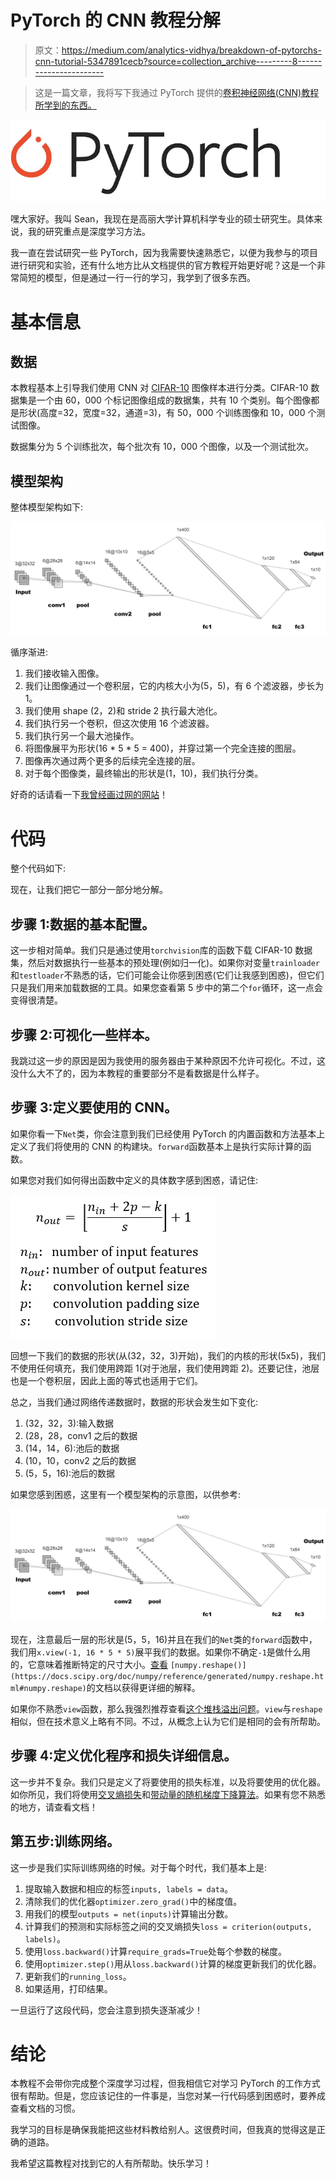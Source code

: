 # PyTorch 的 CNN 教程分解

> 原文：<https://medium.com/analytics-vidhya/breakdown-of-pytorchs-cnn-tutorial-5347891cecb?source=collection_archive---------8----------------------->

> 这是一篇文章，我将写下我通过 PyTorch 提供的[卷积神经网络(CNN)教程所学到的东西。](https://pytorch.org/tutorials/beginner/blitz/cifar10_tutorial.html)

![](img/d9277cdde7e69dffd5da1684a1148eeb.png)

嘿大家好。我叫 Sean，我现在是高丽大学计算机科学专业的硕士研究生。具体来说，我的研究重点是深度学习方法。

我一直在尝试研究一些 PyTorch，因为我需要快速熟悉它，以便为我参与的项目进行研究和实验，还有什么地方比从文档提供的官方教程开始更好呢？这是一个非常简短的模型，但是通过一行一行的学习，我学到了很多东西。

# 基本信息

## 数据

本教程基本上引导我们使用 CNN 对 [CIFAR-10](https://www.cs.toronto.edu/~kriz/cifar.html) 图像样本进行分类。CIFAR-10 数据集是一个由 60，000 个标记图像组成的数据集，共有 10 个类别。每个图像都是形状(高度=32，宽度=32，通道=3)，有 50，000 个训练图像和 10，000 个测试图像。

数据集分为 5 个训练批次，每个批次有 10，000 个图像，以及一个测试批次。

## 模型架构

整体模型架构如下:

![](img/698e68794ab04420d12269e6b90b4b5b.png)

循序渐进:

1.  我们接收输入图像。
2.  我们让图像通过一个卷积层，它的内核大小为(5，5)，有 6 个滤波器，步长为 1。
3.  我们使用 shape (2，2)和 stride 2 执行最大池化。
4.  我们执行另一个卷积，但这次使用 16 个滤波器。
5.  我们执行另一个最大池操作。
6.  将图像展平为形状(16 * 5 * 5 = 400)，并穿过第一个完全连接的图层。
7.  图像再次通过两个更多的后续完全连接的层。
8.  对于每个图像类，最终输出的形状是(1，10)，我们执行分类。

好奇的话请看一下[我曾经画过网的网站](http://alexlenail.me/NN-SVG/LeNet.html)！

# 代码

整个代码如下:

现在，让我们把它一部分一部分地分解。

## 步骤 1:数据的基本配置。

这一步相对简单。我们只是通过使用`torchvision`库的函数下载 CIFAR-10 数据集，然后对数据执行一些基本的预处理(例如归一化)。如果你对变量`trainloader`和`testloader`不熟悉的话，它们可能会让你感到困惑(它们让我感到困惑)，但它们只是我们用来加载数据的工具。如果您查看第 5 步中的第二个`for`循环，这一点会变得很清楚。

## 步骤 2:可视化一些样本。

我跳过这一步的原因是因为我使用的服务器由于某种原因不允许可视化。不过，这没什么大不了的，因为本教程的重要部分不是看数据是什么样子。

## 步骤 3:定义要使用的 CNN。

如果你看一下`Net`类，你会注意到我们已经使用 PyTorch 的内置函数和方法基本上定义了我们将使用的 CNN 的构建块。`forward`函数基本上是执行实际计算的函数。

如果您对我们如何得出函数中定义的具体数字感到困惑，请记住:

![](img/1eacc1b78767978a062e0f8ec13db5ec.png)

回想一下我们的数据的形状(从(32，32，3)开始)，我们的内核的形状(5x5)，我们不使用任何填充，我们使用跨距 1(对于池层，我们使用跨距 2)。还要记住，池层也是一个卷积层，因此上面的等式也适用于它们。

总之，当我们通过网络传递数据时，数据的形状会发生如下变化:

1.  (32，32，3):输入数据
2.  (28，28，conv1 之后的数据
3.  (14，14，6):池后的数据
4.  (10，10，conv2 之后的数据
5.  (5，5，16):池后的数据

如果您感到困惑，这里有一个模型架构的示意图，以供参考:

![](img/698e68794ab04420d12269e6b90b4b5b.png)

现在，注意最后一层的形状是(5，5，16)并且在我们的`Net`类的`forward`函数中，我们用`x.view(-1, 16 * 5 * 5)`展平我们的数据。如果你不确定`-1`是做什么用的，它意味着推断特定的尺寸大小。[查看](https://docs.scipy.org/doc/numpy/reference/generated/numpy.reshape.html#numpy.reshape) `[numpy.reshape()](https://docs.scipy.org/doc/numpy/reference/generated/numpy.reshape.html#numpy.reshape)`的文档以获得更详细的解释。

如果你不熟悉`view`函数，那么我强烈推荐查看[这个堆栈溢出问题](https://stackoverflow.com/questions/49643225/whats-the-difference-between-reshape-and-view-in-pytorch)。`view`与`reshape`相似，但在技术意义上略有不同。不过，从概念上认为它们是相同的会有所帮助。

## 步骤 4:定义优化程序和损失详细信息。

这一步并不复杂。我们只是定义了将要使用的损失标准，以及将要使用的优化器。如你所见，我们将使用[交叉熵损失](https://en.wikipedia.org/wiki/Cross_entropy)和[带动量的随机梯度下降算法](https://en.wikipedia.org/wiki/Stochastic_gradient_descent#Momentum)。如果有您不熟悉的地方，请查看文档！

## 第五步:训练网络。

这一步是我们实际训练网络的时候。对于每个时代，我们基本上是:

1.  提取输入数据和相应的标签`inputs, labels = data`。
2.  清除我们的优化器`optimizer.zero_grad()`中的梯度值。
3.  用我们的模型`outputs = net(inputs)`计算输出分数。
4.  计算我们的预测和实际标签之间的交叉熵损失`loss = criterion(outputs, labels)`。
5.  使用`loss.backward()`计算`require_grads=True`处每个参数的梯度。
6.  使用`optimizer.step()`用从`loss.backward()`计算的梯度更新我们的优化器。
7.  更新我们的`running_loss`。
8.  如果适用，打印结果。

一旦运行了这段代码，您会注意到损失逐渐减少！

# 结论

本教程不会带你完成整个深度学习过程，但我相信它对学习 PyTorch 的工作方式很有帮助。但是，您应该记住的一件事是，当您对某一行代码感到困惑时，要养成查看文档的习惯。

我学习的目标是确保我能把这些材料教给别人。这很费时间，但我真的觉得这是正确的道路。

我希望这篇教程对找到它的人有所帮助。快乐学习！